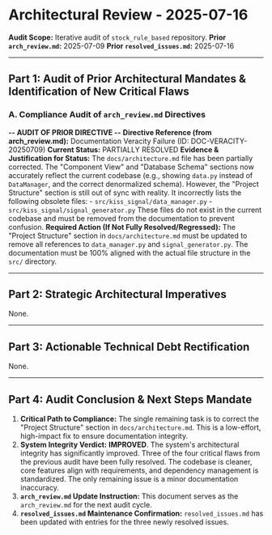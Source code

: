 # Architectural Review - 2025-07-16

**Audit Scope:** Iterative audit of `stock_rule_based` repository.
**Prior `arch_review.md`:** 2025-07-09
**Prior `resolved_issues.md`:** 2025-07-16

---

## Part 1: Audit of Prior Architectural Mandates & Identification of New Critical Flaws

### A. Compliance Audit of `arch_review.md` Directives

**-- AUDIT OF PRIOR DIRECTIVE --**
**Directive Reference (from arch_review.md):** Documentation Veracity Failure (ID: DOC-VERACITY-20250709)
**Current Status:** PARTIALLY RESOLVED
**Evidence & Justification for Status:**
    The `docs/architecture.md` file has been partially corrected. The "Component View" and "Database Schema" sections now accurately reflect the current codebase (e.g., showing `data.py` instead of `DataManager`, and the correct denormalized schema).
    However, the "Project Structure" section is still out of sync with reality. It incorrectly lists the following obsolete files:
    - `src/kiss_signal/data_manager.py`
    - `src/kiss_signal/signal_generator.py`
    These files do not exist in the current codebase and must be removed from the documentation to prevent confusion.
**Required Action (If Not Fully Resolved/Regressed):**
    The "Project Structure" section in `docs/architecture.md` must be updated to remove all references to `data_manager.py` and `signal_generator.py`. The documentation must be 100% aligned with the actual file structure in the `src/` directory.

---

## Part 2: Strategic Architectural Imperatives

None.

---

## Part 3: Actionable Technical Debt Rectification

None.

---

## Part 4: Audit Conclusion & Next Steps Mandate

 1.  **Critical Path to Compliance:**
    The single remaining task is to correct the "Project Structure" section in `docs/architecture.md`. This is a low-effort, high-impact fix to ensure documentation integrity.
 2.  **System Integrity Verdict:** **IMPROVED**. The system's architectural integrity has significantly improved. Three of the four critical flaws from the previous audit have been fully resolved. The codebase is cleaner, core features align with requirements, and dependency management is standardized. The only remaining issue is a minor documentation inaccuracy.
3.  **`arch_review.md` Update Instruction:** This document serves as the `arch_review.md` for the next audit cycle.
4.  **`resolved_issues.md` Maintenance Confirmation:** `resolved_issues.md` has been updated with entries for the three newly resolved issues.
